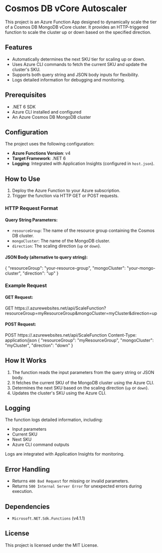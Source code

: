 # Cosmos DB vCore Autoscaler

This project is an Azure Function App designed to dynamically scale the tier of a Cosmos DB MongoDB vCore cluster. It provides an HTTP-triggered function to scale the cluster up or down based on the specified direction.

## Features
- Automatically determines the next SKU tier for scaling up or down.
- Uses Azure CLI commands to fetch the current SKU and update the cluster's SKU.
- Supports both query string and JSON body inputs for flexibility.
- Logs detailed information for debugging and monitoring.

## Prerequisites
- .NET 6 SDK
- Azure CLI installed and configured
- An Azure Cosmos DB MongoDB cluster

## Configuration
The project uses the following configuration:
- **Azure Functions Version**: v4
- **Target Framework**: .NET 6
- **Logging**: Integrated with Application Insights (configured in `host.json`).

## How to Use
1. Deploy the Azure Function to your Azure subscription.
2. Trigger the function via HTTP GET or POST requests.

### HTTP Request Format
#### Query String Parameters:
- `resourceGroup`: The name of the resource group containing the Cosmos DB cluster.
- `mongoCluster`: The name of the MongoDB cluster.
- `direction`: The scaling direction (`up` or `down`).

#### JSON Body (alternative to query string):
{ "resourceGroup": "your-resource-group", "mongoCluster": "your-mongo-cluster", "direction": "up" }

### Example Request
#### GET Request:
GET https://<your-function-app>.azurewebsites.net/api/ScaleFunction?resourceGroup=myResourceGroup&mongoCluster=myCluster&direction=up

#### POST Request:
POST https://<your-function-app>.azurewebsites.net/api/ScaleFunction Content-Type: application/json
{ "resourceGroup": "myResourceGroup", "mongoCluster": "myCluster", "direction": "down" }

## How It Works
1. The function reads the input parameters from the query string or JSON body.
2. It fetches the current SKU of the MongoDB cluster using the Azure CLI.
3. Determines the next SKU based on the scaling direction (`up` or `down`).
4. Updates the cluster's SKU using the Azure CLI.

## Logging
The function logs detailed information, including:
- Input parameters
- Current SKU
- Next SKU
- Azure CLI command outputs

Logs are integrated with Application Insights for monitoring.

## Error Handling
- Returns `400 Bad Request` for missing or invalid parameters.
- Returns `500 Internal Server Error` for unexpected errors during execution.

## Dependencies
- `Microsoft.NET.Sdk.Functions` (v4.1.1)

## License
This project is licensed under the MIT License.
